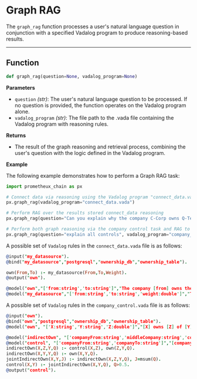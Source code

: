 # Graph RAG

The `graph_rag` function processes a user's natural language question in conjunction with a specified Vadalog program to produce reasoning-based results.

---

## Function

```python
def graph_rag(question=None, vadalog_program=None)
```
**Parameters**
- `question` _(str)_:
The user's natural language question to be processed. If no question is provided, the function operates on the Vadalog program alone.
- `vadalog_program` _(str)_:
The file path to the .vada file containing the Vadalog program with reasoning rules.

**Returns**

- The result of the graph reasoning and retrieval process, combining the user's question with the logic defined in the Vadalog program.

**Example**

The following example demonstrates how to perform a Graph RAG task:

```python
import prometheux_chain as px

# Connect data via reasoning using the Vadalog program "connect_data.vada".
px.graph_rag(vadalog_program="connect_data.vada")

# Perform RAG over the results stored connect_data reasoning
px.graph_rag(question="Can you explain why the company C-Corp owns Q-Tech?")

# Perform both graph reasoning via the company control task and RAG to perform explanations
px.graph_rag(question="explain all controls", vadalog_program="company_control.vada")
```

A possible set of `Vadalog` rules in the `connect_data.vada` file is as follows:
```prolog
@input("my_datasource").
@bind("my_datasource","postgresql","ownership_db","ownership_table").

own(From,To) :- my_datasource(From,To,Weight).
@output("own").

@model("own","['from:string','to:string']","The company [from] owns the company [to]").
@model("my_datasource","['from:string','to:string','weight:double']","The company [from] owns [weight] shares of the company [to]").
```

A possible set of `Vadalog` rules in the `company_control.vada` file is as follows:

```prolog
@input("own").
@bind("own","postgresql","ownership_db","ownership_table").
@model("own", "['X:string','Y:string','Z:double']","[X] owns [Z] of [Y]").

@model("indirectOwn", "['companyFrom:string','middleCompany:string','companyTo:string','ownership:double']","[companyFrom] owns [ownership] of [companyTo] via [middleCompany]").
@model("control", "['companyFrom:string','companyTo:string']","[companyFrom] controls [companyTo]").
indirectOwn(X,Z,Y,Q) :- control(X,Z), own(Z,Y,Q).
indirectOwn(X,Y,Y,Q) :- own(X,Y,Q).
jointIndirectOwn(X,Y,J) :- indirectOwn(X,Z,Y,Q), J=msum(Q).
control(X,Y) :- jointIndirectOwn(X,Y,Q), Q>0.5.
@output("control").
```